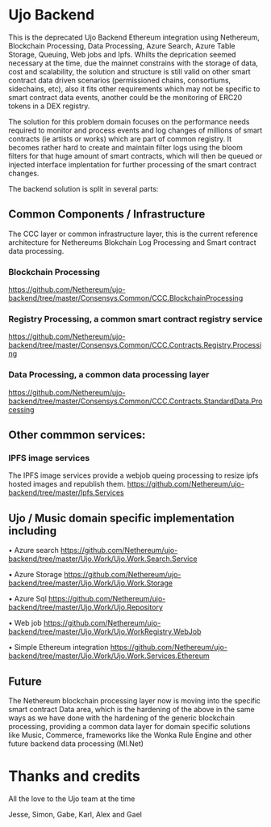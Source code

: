 # Ujo Backend

This is the deprecated Ujo Backend Ethereum integration using Nethereum, Blockchain Processing, Data Processing, Azure Search, Azure Table Storage, Queuing, Web jobs and Ipfs. Whilts the deprication seemed necessary at the time, due the mainnet constrains with the storage of data, cost and scalability, the solution and structure is still valid on other smart contract data driven scenarios (permissioned chains, consortiums, sidechains, etc), also it fits other requirements which may not be specific to smart contract data events, another could be the monitoring of ERC20 tokens in a DEX registry. 

The solution for this problem domain focuses on the performance needs required to monitor and process events and log changes of millions of smart contracts (ie artists or works) which are part of common registry. It becomes rather hard to create and maintain filter logs using the bloom filters for that huge amount of smart contracts, which will then be queued or injected interface implentation for further processing of the smart contract changes.

The backend solution is split in several parts:

## Common Components / Infrastructure 
The CCC layer or common infrastructure layer, this is the current reference architecture for Nethereums Blokchain Log Processing and Smart contract data processing.

### Blockchain Processing 
https://github.com/Nethereum/ujo-backend/tree/master/Consensys.Common/CCC.BlockchainProcessing

### Registry Processing, a common smart contract registry service
https://github.com/Nethereum/ujo-backend/tree/master/Consensys.Common/CCC.Contracts.Registry.Processing

### Data Processing, a common data processing layer 
https://github.com/Nethereum/ujo-backend/tree/master/Consensys.Common/CCC.Contracts.StandardData.Processing

## Other commmon services:

### IPFS image services 	
The IPFS image services provide a webjob queing processing to resize ipfs hosted images and republish them. https://github.com/Nethereum/ujo-backend/tree/master/Ipfs.Services

## Ujo / Music domain specific implementation including

•	Azure search https://github.com/Nethereum/ujo-backend/tree/master/Ujo.Work/Ujo.Work.Search.Service

•	Azure Storage  https://github.com/Nethereum/ujo-backend/tree/master/Ujo.Work/Ujo.Work.Storage

•	Azure Sql https://github.com/Nethereum/ujo-backend/tree/master/Ujo.Work/Ujo.Repository

•	Web job https://github.com/Nethereum/ujo-backend/tree/master/Ujo.Work/Ujo.WorkRegistry.WebJob

•	Simple Ethereum integration https://github.com/Nethereum/ujo-backend/tree/master/Ujo.Work/Ujo.Work.Services.Ethereum

## Future

The Nethereum blockchain processing layer now is moving into the specific smart contract Data area, which is the hardening of the above in the same ways as we have done with the hardening of the generic blockchain processing, providing a common data layer for domain specific solutions like Music, Commerce, frameworks like the Wonka Rule Engine and other future backend data processing (Ml.Net)


# Thanks and credits
All the love to the Ujo team at the time

Jesse, Simon, Gabe, Karl, Alex and Gael
